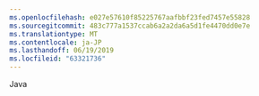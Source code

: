 ```yaml
---
ms.openlocfilehash: e027e57610f85225767aafbbf23fed7457e55828
ms.sourcegitcommit: 483c777a1537ccab6a2a2da6a5d1fe4470dd0e7e
ms.translationtype: MT
ms.contentlocale: ja-JP
ms.lasthandoff: 06/19/2019
ms.locfileid: "63321736"
---
```

Java